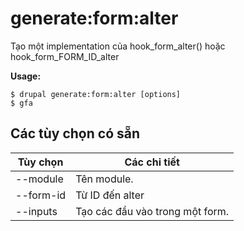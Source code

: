 # generate:form:alter
Tạo một implementation của hook_form_alter() hoặc hook_form_FORM_ID_alter

**Usage:**
```
$ drupal generate:form:alter [options]
$ gfa  
```

## Các tùy chọn có sẵn
Tùy chọn | Các chi tiết
-------|-------------
--module | Tên module.
--form-id | Từ ID đến alter
--inputs | Tạo các đầu vào trong một form.
